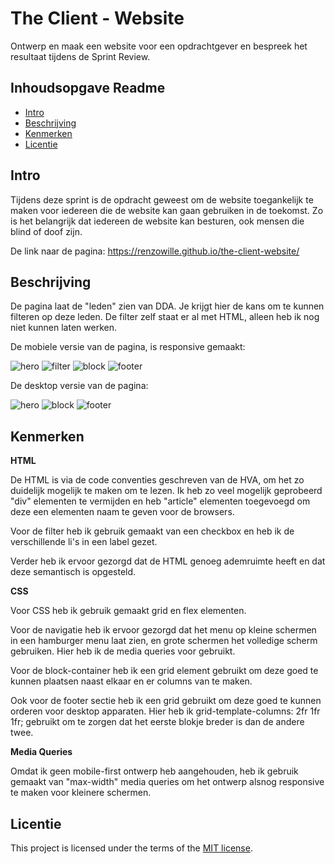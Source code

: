 # The Client - Website

Ontwerp en maak een website voor een opdrachtgever en bespreek het resultaat tijdens de Sprint Review.

## Inhoudsopgave Readme

  * [Intro](#intro)
  * [Beschrijving](#beschrijving)
  * [Kenmerken](#kenmerken)
  * [Licentie](#licentie)

## Intro

Tijdens deze sprint is de opdracht geweest om de website toegankelijk te maken voor iedereen die de website kan gaan gebruiken in de toekomst. Zo is het belangrijk dat iedereen de website kan besturen, ook mensen die blind of doof zijn.

De link naar de pagina: [https://renzowille.github.io/the-client-website/ ](https://renzowille.github.io/all-human-accessible-website/)

## Beschrijving

De pagina laat de "leden" zien van DDA. Je krijgt hier de kans om te kunnen filteren op deze leden. De filter zelf staat er al met HTML, alleen heb ik nog niet kunnen laten werken. 

De mobiele versie van de pagina, is responsive gemaakt:

<img src="IMG_5882.PNG" alt="hero">
<img src="IMG_5883.PNG" alt="filter">
<img src="IMG_5884.PNG" alt="block">
<img src="IMG_5885.PNG" alt="footer">

De desktop versie van de pagina:

<img src="hero.png" alt="hero">
<img src="block.png" alt="block">
<img src="footer.png" alt="footer">

## Kenmerken

<strong>HTML</strong>

De HTML is via de code conventies geschreven van de HVA, om het zo duidelijk mogelijk te maken om te lezen. Ik heb zo veel mogelijk geprobeerd "div" elementen te vermijden en heb "article" elementen toegevoegd om deze een elementen naam te geven voor de browsers.

Voor de filter heb ik gebruik gemaakt van een checkbox en heb ik de verschillende li's in een label gezet.

Verder heb ik ervoor gezorgd dat de HTML genoeg ademruimte heeft en dat deze semantisch is opgesteld. 


<strong>CSS</strong>

Voor CSS heb ik gebruik gemaakt grid en flex elementen. 

Voor de navigatie heb ik ervoor gezorgd dat het menu op kleine schermen in een hamburger menu laat zien, en grote schermen het volledige scherm gebruiken. Hier heb ik de media queries voor gebruikt.

Voor de block-container heb ik een grid element gebruikt om deze goed te kunnen plaatsen naast elkaar en er columns van te maken.

Ook voor de footer sectie heb ik een grid gebruikt om deze goed te kunnen orderen voor desktop apparaten. Hier heb ik grid-template-columns: 2fr 1fr 1fr; gebruikt om te zorgen dat het eerste blokje breder is dan de andere twee.

<strong>Media Queries</strong>

Omdat ik geen mobile-first ontwerp heb aangehouden, heb ik gebruik gemaakt van "max-width" media queries om het ontwerp alsnog responsive te maken voor kleinere schermen.



## Licentie

This project is licensed under the terms of the [MIT license](./LICENSE).
